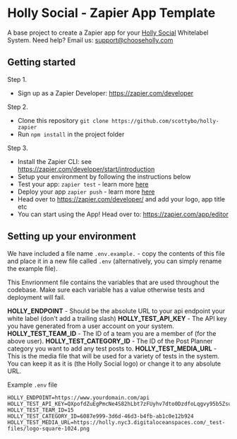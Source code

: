 
# Holly Social - Zapier App Template
A base project to create a Zapier app for your [Holly Social](https://www.chooseholly.com) Whitelabel System. Need help? Email us: support@chooseholly.com


## Getting started

Step 1.

-   Sign up as a Zapier Developer: https://zapier.com/developer


Step 2. 

-   Clone this repository `git clone https://github.com/scottybo/holly-zapier`
-  Run `npm install` in the project folder


Step 3.

 - Install the Zapier CLI: see https://zapier.com/developer/start/introduction
 - Setup your environment by following the instructions below
 - Test your app: `zapier test` - learn more [here](https://zapier.com/developer/start/testing-your-app)
 - Deploy your app `zapier push` - learn more [here](https://zapier.com/developer/start/deploying-your-app)
 - Head over to https://zapier.com/developer/ and add your logo, app title etc
 - You can start using the App! Head over to: https://zapier.com/app/editor

## Setting up your environment

We have included a file name `.env.example.` - copy the contents of this file and place it in a new file called `.env` (alternatively, you can simply rename the example file).

This Envrionment file contains the variables that are used throughout the codebase. Make sure each variable has a value otherwise tests and deployment will fail.

**HOLLY_ENDPOINT** - Should be the absolute URL to your api endpoint your white label (don't add a trailing slash)
**HOLLY_TEST_API_KEY** - The API key you have generated from a user account on your system.
**HOLLY_TEST_TEAM_ID** - The ID of a team you are a member of (for the above user).
**HOLLY_TEST_CATEGORY_ID** - The ID of the Post Planner category you want to add any test posts to.
**HOLLY_TEST_MEDIA_URL** - This is the media file that will be used for a variety of tests in the system. You can keep it as it is (the Holly Social logo) or change it to any absolute URL. 

Example `.env` file
```
HOLLY_ENDPOINT=https://www.yourdomain.com/api
HOLLY_TEST_API_KEY=QXpofdZuEgPmcNe4S82hLbt7zFUyhv7dto0DzdfoLqgvy95b5ZsufBaiXEhEYh
HOLLY_TEST_TEAM_ID=15
HOLLY_TEST_CATEGORY_ID=6087e999-3d6d-46d3-b4fb-ab1c0e12b924
HOLLY_TEST_MEDIA_URL=https://holly.nyc3.digitaloceanspaces.com/_test-files/logo-square-1024.png
```